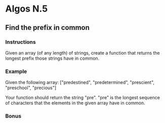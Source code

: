 # Algos N.5

## Find the prefix in common


### Instructions

Given an array (of any length) of strings, create a function that returns the longest prefix those strings have in common.

### Example
Given the following array: ["predestined", "predetermined", "prescient", "preschool", "precious"]

Your function should return the string "pre". "pre" is the longest sequence of characters that the elements in the given array have in common. 


### Bonus
